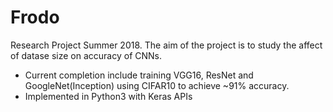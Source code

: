 # Frodo

Research Project Summer 2018. The aim of the project is to study the affect of datase size on accuracy of CNNs.
- Current completion include training VGG16, ResNet and GoogleNet(Inception) using CIFAR10 to achieve ~91% accuracy.
- Implemented in Python3 with Keras APIs




